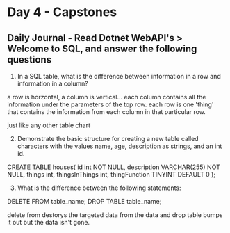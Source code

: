 # Day 4 - Capstones

## Daily Journal - Read Dotnet WebAPI's > Welcome to SQL, and answer the following questions

1. In a SQL table, what is the difference between information in a row and information in a column?

a row is horzontal, a column is vertical...
each column contains all the information under the parameters of the top row. each row is one 'thing' that contains the information from each column in that particular row.

just like any other table chart

2. Demonstrate the basic structure for creating a new table called characters with the values name, age, description as strings, and an int id.

CREATE TABLE houses(
  id int NOT NULL,
  description VARCHAR(255) NOT NULL,
  things int,
  thingsInThings int,
  thingFunction TINYINT DEFAULT 0
);

3. What is the difference between the following statements:

DELETE FROM table_name;
DROP TABLE table_name;

delete from destorys the targeted data from the data and drop table bumps it out but the data isn't gone.


